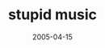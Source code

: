 ---
layout: base.njk
title : 'stupid music' 
view_title : 'stupid music' 
year : '2005' 
date : '2005-04-15' 
img_file : '/drawing/stupidmusic.png' 
html_file : 'stupidmusic' 
next_html : 'theolythingiwanticanthave.html' 
year_order : '73' 
permalink : "title/{{html_file}}.html"
---